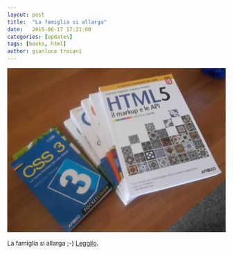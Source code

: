 ```yaml
---
layout: post
title:  "La famiglia si allarga"
date:   2015-06-17 17:21:00
categories: [updates]
tags: [books, html]
author: gianluca troiani
---
```


![La famiglia si allarga](/images/h5api.jpg)

La famiglia si allarga ;-) [Leggilo][schedadellibro].

[schedadellibro]:	http://www.apogeonline.com/libri/9788850333394/scheda